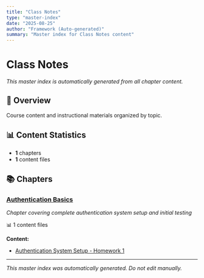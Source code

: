 ```yaml
---
title: "Class Notes"
type: "master-index"
date: "2025-08-25"
author: "Framework (Auto-generated)"
summary: "Master index for Class Notes content"
---
```


# Class Notes

*This master index is automatically generated from all chapter content.*

## 📖 Overview

Course content and instructional materials organized by topic.

## 📊 Content Statistics

- **1** chapters
- **1** content files

## 📚 Chapters

### [Authentication Basics](01_authentication_basics/00_index.md)
*Chapter covering complete authentication system setup and initial testing*

📊 1 content files

**Content:**
- [Authentication System Setup - Homework 1](01_authentication_basics/01_homework_auth_setup.md)

---

*This master index was automatically generated. Do not edit manually.*